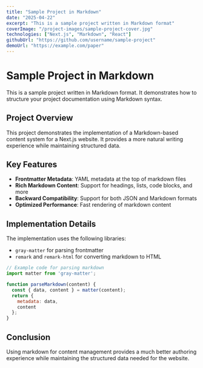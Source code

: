 ```yaml
---
title: "Sample Project in Markdown"
date: "2025-04-22"
excerpt: "This is a sample project written in Markdown format"
coverImage: "/project-images/sample-project-cover.jpg"
technologies: ["Next.js", "Markdown", "React"]
githubUrl: "https://github.com/username/sample-project"
demoUrl: "https://example.com/paper"
---
```


# Sample Project in Markdown

This is a sample project written in Markdown format. It demonstrates how to structure your project documentation using Markdown syntax.

## Project Overview

This project demonstrates the implementation of a Markdown-based content system for a Next.js website. It provides a more natural writing experience while maintaining structured data.

## Key Features

- **Frontmatter Metadata**: YAML metadata at the top of markdown files
- **Rich Markdown Content**: Support for headings, lists, code blocks, and more
- **Backward Compatibility**: Support for both JSON and Markdown formats
- **Optimized Performance**: Fast rendering of markdown content

## Implementation Details

The implementation uses the following libraries:

- `gray-matter` for parsing frontmatter
- `remark` and `remark-html` for converting markdown to HTML

```javascript
// Example code for parsing markdown
import matter from 'gray-matter';

function parseMarkdown(content) {
  const { data, content } = matter(content);
  return {
    metadata: data,
    content
  };
}
```

## Conclusion

Using markdown for content management provides a much better authoring experience while maintaining the structured data needed for the website.

